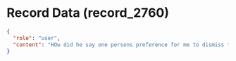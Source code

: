 # Record Data (record_2760)

```json
{
  "role": "user",
  "content": "HOw did he say one persons preference for me to dismiss the moving of meeting but to make him confortabe - if that is what happened or is that how he saw it?"
}
```
